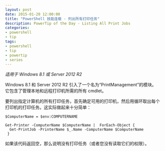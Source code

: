 ```yaml
---
layout: post
date: 2015-01-20 12:00:00
title: "PowerShell 技能连载 - 列出所有打印任务"
description: PowerTip of the Day - Listing All Print Jobs
categories:
- powershell
- tip
tags:
- powershell
- tip
- powertip
- series
---
```

_适用于 Windows 8.1 或 Server 2012 R2_

Windows 8.1 和 Server 2012 R2 引入了一个名为“PrintManagement”的模块。它包含了管理本地和远程打印机所需的所有 cmdlet。

要列出指定计算机的所有打印任务，首先确定可用的打印机，然后用循环取出每个打印机的打印任务。这实际做起来十分简单：

    $ComputerName = $env:COMPUTERNAME
    
    Get-Printer -ComputerName $ComputerName |  ForEach-Object { 
      Get-PrintJob -PrinterName $_.Name -ComputerName $ComputerName
     } 

如果该代码返回空，那么说明没有打印任务（或者您没有读取它们的权限）。

<!--本文国际来源：[Listing All Print Jobs](http://community.idera.com/powershell/powertips/b/tips/posts/listing-all-print-jobs)-->
